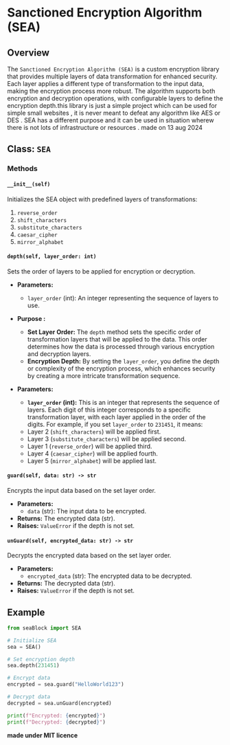 # Sanctioned Encryption Algorithm (SEA)

## Overview

The `Sanctioned Encryption Algorithm (SEA)` is a custom encryption library that provides multiple layers of data transformation for enhanced security. Each layer applies a different type of transformation to the input data, making the encryption process more robust. The algorithm supports both encryption and decryption operations, with configurable layers to define the encryption depth.this library is just a simple project which can be used for simple small websites , it is never meant to defeat any algorithm like AES or DES . SEA has a different purpose and it can be used in situation wherew there is not lots of infrastructure or resources . made on 13 aug 2024

## Class: `SEA`

### Methods

#### `__init__(self)`

Initializes the SEA object with predefined layers of transformations:
1. `reverse_order`
2. `shift_characters`
3. `substitute_characters`
4. `caesar_cipher`
5. `mirror_alphabet`


#### `depth(self, layer_order: int)`

Sets the order of layers to be applied for encryption or decryption.

- **Parameters:**
  - `layer_order` (int): An integer representing the sequence of layers to use.
- **Purpose :**

  - **Set Layer Order:** The `depth` method sets the specific order of transformation layers that will be applied to the data. This order determines how the data is processed through various encryption and decryption layers.
  - **Encryption Depth:** By setting the `layer_order`, you define the depth or complexity of the encryption process, which enhances security by creating a more intricate transformation sequence.

- **Parameters:**

  - **`layer_order` (int):** This is an integer that represents the sequence of layers. Each digit of this integer corresponds to a specific transformation layer, with each layer applied in the order of the digits. For example, if you set `layer_order` to `231451`, it means:
  - Layer 2 (`shift_characters`) will be applied first.
  - Layer 3 (`substitute_characters`) will be applied second.
  - Layer 1 (`reverse_order`) will be applied third.
  - Layer 4 (`caesar_cipher`) will be applied fourth.
  - Layer 5 (`mirror_alphabet`) will be applied last.




#### `guard(self, data: str) -> str`

Encrypts the input data based on the set layer order.

- **Parameters:**
  - `data` (str): The input data to be encrypted.
- **Returns:** The encrypted data (str).
- **Raises:** `ValueError` if the depth is not set.

#### `unGuard(self, encrypted_data: str) -> str`

Decrypts the encrypted data based on the set layer order.

- **Parameters:**
  - `encrypted_data` (str): The encrypted data to be decrypted.
- **Returns:** The decrypted data (str).
- **Raises:** `ValueError` if the depth is not set.

## Example

```python
from seaBlock import SEA

# Initialize SEA
sea = SEA()

# Set encryption depth
sea.depth(231451)

# Encrypt data
encrypted = sea.guard("HelloWorld123")

# Decrypt data
decrypted = sea.unGuard(encrypted)

print(f"Encrypted: {encrypted}")
print(f"Decrypted: {decrypted}")

```
**made under MIT licence**